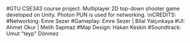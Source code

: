 #GTU CSE343 course project. Multiplayer 2D top-down shooter game developed on Unity. Photon PUN is used for networking. 
\nCREDITS:
#Networking: Emre Sezer
#Gameplay: Emre Sezer | Bilal Yalçınkaya
#UI: Ahmet Okur | Melih Sapmaz
#Map Design: Hakan Keskin
#Soundtrack: Umut "teyp" Dönmez
